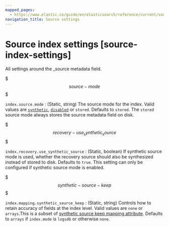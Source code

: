 ```yaml
---
mapped_pages:
  - https://www.elastic.co/guide/en/elasticsearch/reference/current/source-index-settings.html
navigation_title: Source settings
---
```


# Source index settings [source-index-settings]

All settings around the _source metadata field.

$$$source-mode$$$

`index.source.mode`
: (Static, string) The source mode for the index. Valid values are [`synthetic`](/reference/elasticsearch/mapping-reference/mapping-source-field.md#synthetic-source), [`disabled`](/reference/elasticsearch/mapping-reference/mapping-source-field.md#disable-source-field) or `stored`. Defaults to `stored`. The `stored` source mode always stores the source metadata field on disk.

$$$recovery-use_synthetic_source$$$

`index.recovery.use_synthetic_source`
: (Static, boolean) If synthetic source mode is used, whether the recovery source should also be synthesized instead of stored to disk. Defaults to `true`. This setting can only be configured if synthetic source mode is enabled.

$$$synthetic-source-keep$$$

`index.mapping.synthetic_source_keep`
: (Static, string) Controls how to retain accuracy of fields at the index level. Valid values are `none` or `arrays`.This is a subset of [synthetic source keep mapping attribute](/reference/elasticsearch/mapping-reference/mapping-source-field.md#synthetic-source-keep). Defaults to `arrays` if `index.mode` is `logsdb` or otherwise `none`.

